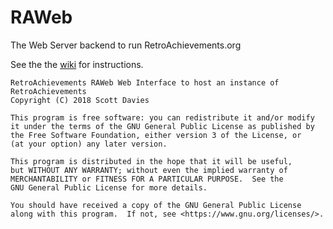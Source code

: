 # RAWeb

The Web Server backend to run RetroAchievements.org

See the the [wiki](https://github.com/RetroAchievements/RAWeb/wiki) for instructions.


    RetroAchievements RAWeb Web Interface to host an instance of RetroAchievements
    Copyright (C) 2018 Scott Davies

    This program is free software: you can redistribute it and/or modify
    it under the terms of the GNU General Public License as published by
    the Free Software Foundation, either version 3 of the License, or
    (at your option) any later version.

    This program is distributed in the hope that it will be useful,
    but WITHOUT ANY WARRANTY; without even the implied warranty of
    MERCHANTABILITY or FITNESS FOR A PARTICULAR PURPOSE.  See the
    GNU General Public License for more details.

    You should have received a copy of the GNU General Public License
    along with this program.  If not, see <https://www.gnu.org/licenses/>.
